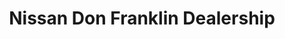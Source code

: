 ---
title: "Nissan Don Franklin Dealership"
url: /columbia/nissan-don-franklin-dealership/
shop: car
---